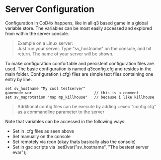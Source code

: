 # Server Configuration

Configuration in CoD4x happens, like in all q3 based game in a global variable store. The variables can be most easily accessed and explored from within the server console.

> Example on a Linux server:  
> Just run your server. Type "sv\_hostname" on the console, and hit return. The name of your server will be shown.

To make configuration comfortable and persistent configuration files are used. The basic configuration is named q3config.cfg and resides in the main folder. Configuration \(.cfg\) files are simple text files containing one entry by line.

```
set sv_hostname "My cool testserver"
gamemode war                            // this is a comment
set sv_maprotation "map mp_killhouse"   // because i like killhouse
```

> Additional config files can be execute by adding +exec "config.cfg" as a commandline parameter to the server



Note that variables can be accessed in the following ways:

* Set in .cfg files as seen above
* Set manually on the console
* Set remotely via rcon \(okay thats basically also the console\)
* Set in gsc scripts via \`setDvar\("sv\_hostname", "The bestest server evar"\);\`



